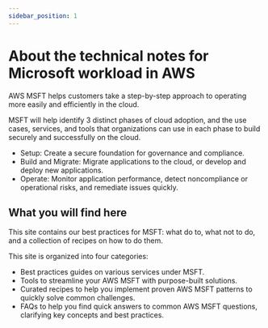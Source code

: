 ```yaml
---
sidebar_position: 1
---
```


# About the technical notes for Microsoft workload in AWS

AWS MSFT helps customers take a step-by-step approach to operating more easily and efficiently in the cloud.

MSFT will help identify 3 distinct phases of cloud adoption, and the use cases, services, and tools that organizations can use in each phase to build securely and successfully on the cloud.

* Setup: Create a secure foundation for governance and compliance.
* Build and Migrate: Migrate applications to the cloud, or develop and deploy new applications.
* Operate: Monitor application performance, detect noncompliance or operational risks, and remediate issues quickly.

## What you will find here

This site contains our best practices for MSFT: what do to, what not to do, and a collection of recipes on how to do them.

This site is organized into four categories:

* Best practices guides on various services under MSFT.
* Tools to streamline your AWS MSFT with purpose-built solutions.
* Curated recipes to help you implement proven AWS MSFT patterns to quickly solve common challenges.
* FAQs to help you find quick answers to common AWS MSFT questions, clarifying key concepts and best practices.
